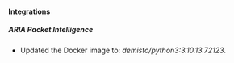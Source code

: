 #### Integrations
##### ARIA Packet Intelligence
- Updated the Docker image to: *demisto/python3:3.10.13.72123*.
